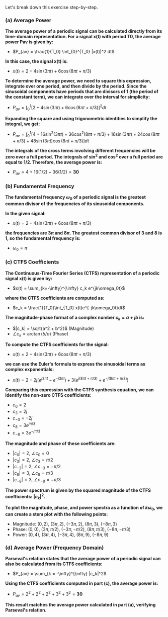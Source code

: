 Let's break down this exercise step-by-step.

### (a) Average Power

**The average power of a periodic signal can be calculated directly from its time-domain representation. For a signal x(t) with period T0, the average power Pav is given by:**

- $P_{av} = \frac{1}{T_0} \int_{0}^{T_0} |x(t)|^2 dt$

**In this case, the signal x(t) is:**

- $x(t) = 2 + 4\sin(3\pi t) + 6\cos(8\pi t + \pi /3)$

**To determine the average power, we need to square this expression, integrate over one period, and then divide by the period. Since the sinusoidal components have periods that are divisors of 1 (the period of the constant term), we can integrate over the interval for simplicity:**

- $P_{av} = \int_{0}^{1} [2 + 4\sin(3\pi t) + 6\cos(8\pi t + \pi /3)]^2 dt$

**Expanding the square and using trigonometric identities to simplify the integral, we get:**

- $P_{av} = \int_{0}^{1} [4 + 16\sin^2(3\pi t) + 36\cos^2(8\pi t + \pi /3) + 16\sin(3\pi t) + 24\cos(8\pi t + \pi /3) + 48\sin(3\pi t) \cos(8\pi t + \pi /3)]dt$

**The integrals of the cross terms involving different frequencies will be zero over a full period. The integrals of $\sin^2$ and $\cos^2$ over a full period are equal to 1/2. Therefore, the average power is:**

- $P_{av} = 4 + 16(1/2) + 36(1/2) = \textbf{30}$

### (b) Fundamental Frequency

**The fundamental frequency $\omega_0$ of a periodic signal is the greatest common divisor of the frequencies of its sinusoidal components.**

**In the given signal:**

- $x(t) = 2 + 4\sin(3\pi t) + 6\cos(8\pi t + \pi /3)$

**the frequencies are $3\pi$ and $8\pi$. The greatest common divisor of 3 and 8 is 1, so the fundamental frequency is:**

- $\omega_0 = \pi$

### (c) CTFS Coefficients

**The Continuous-Time Fourier Series (CTFS) representation of a periodic signal x(t) is given by:**

- $x(t) = \sum_{k=-\infty}^{\infty} c_k e^{jk\omega_0t}$

**where the CTFS coefficients are computed as:**

- $c_k = \frac{1}{T_0}\int_{T_0} x(t)e^{-jk\omega_0t}dt$

**The magnitude-phase format of a complex number $c_k = a + jb$ is:**

- $|c_k| = \sqrt{a^2 + b^2}$ (Magnitude)
- $\angle c_k = \arctan(b/a)$ (Phase)

**To compute the CTFS coefficients for the signal:**

- $x(t) = 2 + 4\sin(3\pi t) + 6\cos(8\pi t + \pi /3)$

**we can use the Euler's formula to express the sinusoidal terms as complex exponentials:**

- $x(t) = 2 + 2j(e^{j3\pi t} - e^{-j3\pi t}) + 3(e^{j(8\pi t+\pi /3)} + e^{-j(8\pi t+\pi /3)})$

**Comparing this expression with the CTFS synthesis equation, we can identify the non-zero CTFS coefficients:**

- $c_0 = 2$
- $c_3 = 2j$
- $c_{-3} = -2j$
- $c_8 = 3e^{j\pi /3}$
- $c_{-8} = 3e^{-j\pi /3}$

**The magnitude and phase of these coefficients are:**

- $|c_0| = 2$, $\angle c_0 = 0$
- $|c_3| = 2$, $\angle c_3 = \pi/2$
- $|c_{-3}| = 2$, $\angle c_{-3} = -\pi/2$
- $|c_8| = 3$, $\angle c_8 = \pi/3$
- $|c_{-8}| = 3$, $\angle c_{-8} = -\pi/3$

**The power spectrum is given by the squared magnitude of the CTFS coefficients: $|c_k|^2$.**

**To plot the magnitude, phase, and power spectra as a function of $k\omega_0$, we can create a stem plot with the following points:**

- Magnitude: $(0, 2)$, $(3\pi, 2)$, $(-3\pi, 2)$, $(8\pi, 3)$, $(-8\pi, 3)$
- Phase: $(0, 0)$, $(3\pi, \pi/2)$, $(-3\pi, -\pi/2)$, $(8\pi, \pi/3)$, $(-8\pi, -\pi/3)$
- Power: $(0, 4)$, $(3\pi, 4)$, $(-3\pi, 4)$, $(8\pi, 9)$, $(-8\pi, 9)$

### (d) Average Power (Frequency Domain)

**Parseval's relation states that the average power of a periodic signal can also be calculated from its CTFS coefficients:**

- $P_{av} = \sum_{k = -\infty}^{\infty} |c_k|^2$

**Using the CTFS coefficients computed in part (c), the average power is:**

- $P_{av} = 2^2 + 2^2 + 2^2 + 3^2 + 3^2 = \textbf{30}$

**This result matches the average power calculated in part (a), verifying Parseval's relation.**
